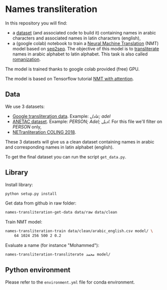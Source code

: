 # Names transliteration

In this repository you will find:
- a [dataset](https://raw.githubusercontent.com/thomas-chauvet/names_transliteration/master/data/clean/arabic_english.csv) (and associated code to build it) containing 
names in arabic characters and associated names in latin 
characters (english),
- a (google colab) notebook to train a 
[Neural Machine Translation](https://en.wikipedia.org/wiki/Neural_machine_translation) (NMT) model
based on [seq2seq](https://en.wikipedia.org/wiki/Seq2seq). The objective
of this model is to [transliterate](https://en.wikipedia.org/wiki/Transliteration) names
in arabic alphabet to latin alphabet. This task is also called 
[romanization](https://en.wikipedia.org/wiki/Romanization).

The model is trained thanks to google colab provided (free) GPU.

The model is based on Tensorflow tutorial 
[NMT with attention](https://www.tensorflow.org/tutorials/text/nmt_with_attention).

## Data

We use 3 datasets:
*   [Google transliteration data](https://github.com/google/transliteration/blob/master/ar2en.txt).
Example: *عادل; adel*
*   [ANETAC dataset](https://github.com/MohamedHadjAmeur/ANETAC/blob/master/EN-AR%20NE/EN-AR%20Named-entities.txt). 
Example: *PERSON; Adel; اديل*. For this file we'll filter on *PERSON* only,
*   [NETranliteration COLING 2018](https://github.com/steveash/NETransliteration-COLING2018/blob/master/data/wd_arabic.normalized.aligned.tokens).

These 3 datasets will give us a clean dataset containing names in arabic and 
corresponding names in latin alphabet (english).

To get the final dataset you can run the script `get_data.py`.

## Library

Install library:
```bash
python setup.py install
```

Get data from github in raw folder:
```bash
names-transliteration-get-data data/raw data/clean
```

Train NMT model:
```bash
names-transliteration-train data/clean/arabic_english.csv model/ \
    64 1024 256 500 2 0.2
```

Evaluate a name (for instance "Mohammed"):
```bash
names-transliteration-transliterate محمد‎ model/
```

## Python environment

Please refer to the `environment.yml` file for conda environment.
